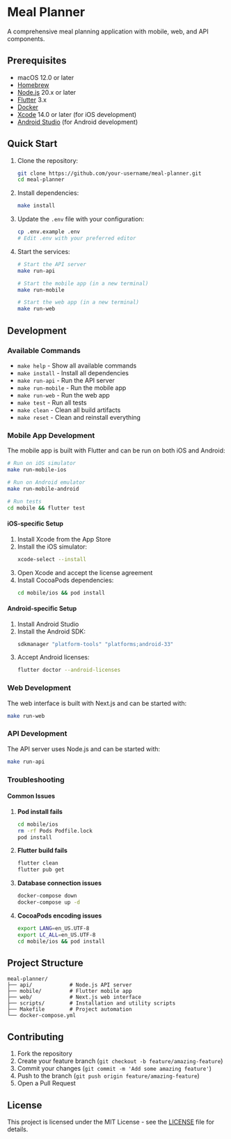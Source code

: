 # Meal Planner

A comprehensive meal planning application with mobile, web, and API components.

## Prerequisites

- macOS 12.0 or later
- [Homebrew](https://brew.sh/)
- [Node.js](https://nodejs.org/) 20.x or later
- [Flutter](https://flutter.dev/) 3.x
- [Docker](https://docker.com/)
- [Xcode](https://developer.apple.com/xcode/) 14.0 or later (for iOS development)
- [Android Studio](https://developer.android.com/studio) (for Android development)

## Quick Start

1. Clone the repository:
   ```bash
   git clone https://github.com/your-username/meal-planner.git
   cd meal-planner
   ```

2. Install dependencies:
   ```bash
   make install
   ```

3. Update the `.env` file with your configuration:
   ```bash
   cp .env.example .env
   # Edit .env with your preferred editor
   ```

4. Start the services:
   ```bash
   # Start the API server
   make run-api

   # Start the mobile app (in a new terminal)
   make run-mobile

   # Start the web app (in a new terminal)
   make run-web
   ```

## Development

### Available Commands

- `make help` - Show all available commands
- `make install` - Install all dependencies
- `make run-api` - Run the API server
- `make run-mobile` - Run the mobile app
- `make run-web` - Run the web app
- `make test` - Run all tests
- `make clean` - Clean all build artifacts
- `make reset` - Clean and reinstall everything

### Mobile App Development

The mobile app is built with Flutter and can be run on both iOS and Android:

```bash
# Run on iOS simulator
make run-mobile-ios

# Run on Android emulator
make run-mobile-android

# Run tests
cd mobile && flutter test
```

#### iOS-specific Setup

1. Install Xcode from the App Store
2. Install the iOS simulator:
   ```bash
   xcode-select --install
   ```
3. Open Xcode and accept the license agreement
4. Install CocoaPods dependencies:
   ```bash
   cd mobile/ios && pod install
   ```

#### Android-specific Setup

1. Install Android Studio
2. Install the Android SDK:
   ```bash
   sdkmanager "platform-tools" "platforms;android-33"
   ```
3. Accept Android licenses:
   ```bash
   flutter doctor --android-licenses
   ```

### Web Development

The web interface is built with Next.js and can be started with:

```bash
make run-web
```

### API Development

The API server uses Node.js and can be started with:

```bash
make run-api
```

### Troubleshooting

#### Common Issues

1. **Pod install fails**
   ```bash
   cd mobile/ios
   rm -rf Pods Podfile.lock
   pod install
   ```

2. **Flutter build fails**
   ```bash
   flutter clean
   flutter pub get
   ```

3. **Database connection issues**
   ```bash
   docker-compose down
   docker-compose up -d
   ```

4. **CocoaPods encoding issues**
   ```bash
   export LANG=en_US.UTF-8
   export LC_ALL=en_US.UTF-8
   cd mobile/ios && pod install
   ```

## Project Structure

```
meal-planner/
├── api/            # Node.js API server
├── mobile/         # Flutter mobile app
├── web/            # Next.js web interface
├── scripts/        # Installation and utility scripts
├── Makefile        # Project automation
└── docker-compose.yml
```

## Contributing

1. Fork the repository
2. Create your feature branch (`git checkout -b feature/amazing-feature`)
3. Commit your changes (`git commit -m 'Add some amazing feature'`)
4. Push to the branch (`git push origin feature/amazing-feature`)
5. Open a Pull Request

## License

This project is licensed under the MIT License - see the [LICENSE](LICENSE) file for details.
